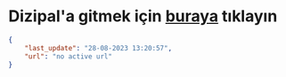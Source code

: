 # Dizipal'a gitmek için [buraya](None) tıklayın
        
```json
{
    "last_update": "28-08-2023 13:20:57",
    "url": "no active url"
}
```